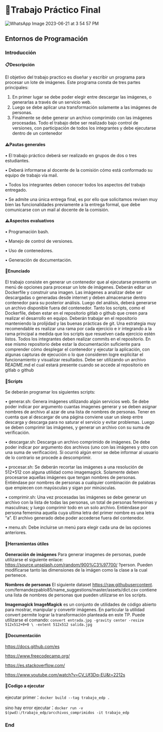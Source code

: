 
# 🚀Trabajo Práctico Final

![WhatsApp Image 2023-06-21 at 3 54 57 PM](https://github.com/Romanmarvin/trabajo_edp/assets/136202507/e5c51d7d-4f49-44ff-aacd-50da5b9e469b)



## Entornos de Programación
### Introducción
#### 📋Descripción
El objetivo del trabajo practico es diseñar y escribir un programa para procesar
un lote de imágenes. Este programa consta de tres partes principales:
1. En primer lugar se debe poder elegir entre descargar las imágenes, o
generarlas a través de un servicio web.
2. Luego se debe aplicar una transformación solamente a las imágenes de
personas.
3. Finalmente se debe generar un archivo comprimido con las imágenes
procesadas.
Todo el trabajo debe ser realizado bajo control de versiones, con participación
de todos los integrantes y debe ejecutarse dentro de un contenedor
#### ⚠️Pautas generales
• El trabajo práctico deberá ser realizado en grupos de dos o tres estudiantes.

• Deberá informarse al docente de la comisión cómo está conformado su
equipo de trabajo vía mail.

• Todos los integrantes deben conocer todos los aspectos del trabajo entregado.

• Se admite una única entrega final, es por ello que solicitamos revisen
muy bien las funcionalidades previamente a la entrega formal, que debe
comunicarse con un mail al docente de la comisión.
#### ⚠️Aspectos evaluativos
• Programación bash.

• Manejo de control de versiones.

• Uso de contenedores.

• Generación de documentación.

#### 🧠Enunciado
El trabajo consiste en generar un contenedor que al ejecutarse presente un menú
de opciones para procesar un lote de imágenes. Deberán editar un Dockerfile
y construir una imagen.
Las imágenes a analizar debe ser descargadas o generadas desde internet y deben
almacenarse dentro contenedor para su posterior análisis. Luego del análisis,
deberá generarse un archivo disponible fuera del contenedor.
Tanto los scripts, como el Dockerfile, deben estar en el repositorio gitlab o
github que creen para realizar el desarrollo en equipo.
Deberán trabajar en el repositorio manteniendo la prolijidad y las buenas prácticas de git. 
Una estrategia muy recomendable es realizar una rama por cada
ejercicio e ir integrando a la rama principal a medida que los scripts que resuelven
cada ejercicio estén listos. Todos los integrantes deben realizar commits en el
repositorio.
En ese mismo repositorio debe estar la documentación suficiente para comprender
cómo desplegar el contenedor y ejecutar la aplicación, con algunas capturas
de ejecución o lo que consideren logre explicitar el funcionamiento y visualizar
resultados. Debe ser utilizando un archivo README.md el cual estará presente
cuando se accede al repositorio en gitlab o github

#### 💾Scripts
Se deberán programar los siguientes scripts:

• generar.sh: Genera imágenes utilizando algún servicios web. Se debe
poder indicar por argumento cuantas imagenes generar y se deben asignar
nombres de archivo al azar de una lista de nombres de personas. Tener
en cuenta que al descargar de una página conviene usar un sleep entre
descarga y descarga para no saturar el servicio y evitar problemas. Luego
se deben comprimir las imágenes, y generar un archivo con su suma de
verificación.

• descargar.sh: Descarga un archivo comprimido de imágenes. De debe
poder indicar por argumento dos archivos (uno con las imágenes y otro
con una suma de verificación). Si ocurrió algún error se debe informar al
usuario de lo contrario se procede a descomprimir.

• procesar.sh: Se deberán recortar las imágenes a una resolución de 512*512
con alguna utilidad como imagemagick. Solamente deben procesarse aquellas imágenes que tengan nombres de personas. 
Entiéndase por nombres de personas a cualquier combinación de palabras que empiecen con mayúsculas y sigan por minúsculas.

• comprimir.sh: Una vez procesadas las imágenes se debe generar un
archivo con la lista de todas las personas, un total de personas femeninas
y masculinas; y luego comprimir todo en un solo archivo. Entiéndase por
persona femenina aquella cuya ultima letra del primer nombre es una letra
“a”. El archivo generado debe poder accederse fuera del contenedor.

• menu.sh: Debe incluirse un menú para elegir cada una de las opciones
anteriores.

#### 🔧Herramientas útiles
**Generación de imágenes** Para generar imagenes de personas, puede utilizarse
el siguiente enlace: https://source.unsplash.com/random/900%C3%97700/
?person. Pueden modificarse tanto las dimensiones de la imágen como la
clase a la cual pertenece.

**Nombres de personas** El siguiente dataset https://raw.githubusercontent.
com/fernandezpablo85/name_suggestions/master/assets/dict.csv contiene
una lista de nombres de personas que pueden utilizarse en los scripts.

**Imagemagick ImageMagick** es un conjunto de utilidades de código abierto
para mostrar, manipular y convertir imágenes. En particular la utilidad
convert permite lograr la transformación planteada en este TP. Puede
utilizarse el comando:
`convert entrada.jpg -gravity center -resize 512x512+0+0 \
-extent 512x512 salida.jpg `


#### 🤖Documentación 

<https://docs.github.com/es>

<https://www.freecodecamp.org/>

<https://es.stackoverflow.com/>

<https://www.youtube.com/watch?v=CV_Uf3Dq-EU&t=2212s>



#### 🔧Codigo a ejecutar

ejecutar primer：`docker build --tag trabajo_edp . `

sino hay error ejecutar：`docker run -v $(pwd):/trabajo_edp/arcchivos_comprimidos -it trabajo_edp `




### End
